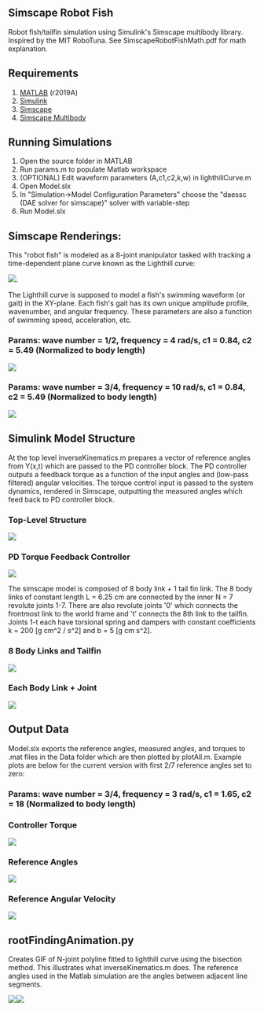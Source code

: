 

## Simscape Robot Fish
Robot fish/tailfin simulation using Simulink's Simscape multibody library.
Inspired by the MIT RoboTuna. See SimscapeRobotFishMath.pdf for math explanation.

## Requirements
1. [MATLAB](https://mathworks.com/products/matlab.html) (r2019A)
2. [Simulink](https://mathworks.com/products/simulink.html)
3. [Simscape](https://mathworks.com/products/simscape.html) 
4. [Simscape Multibody](https://mathworks.com/products/simmechanics.html)

## Running Simulations
1) Open the source folder in MATLAB
2) Run params.m to populate Matlab workspace
3) (OPTIONAL) Edit waveform parameters (A,c1,c2,k,w) in lighthillCurve.m 
4) Open Model.slx 
5) In "Simulation->Model Configuration Parameters" choose the "daessc (DAE solver for simscape)" solver with variable-step
6) Run Model.slx 

## Simscape Renderings:

This "robot fish" is modeled as a 8-joint manipulator tasked with tracking a time-dependent plane curve known as the Lighthill curve:

<img src="https://render.githubusercontent.com/render/math?math=\Large Y(x,t) = (c_1 x %2B c_2 x^2)sin(kx - \omega t) %2B c_1xsin(\omega t)">.

The Lighthill curve is supposed to model a fish's swimming waveform (or gait) in the XY-plane. Each fish's gait has its own unique amplitude profile, wavenumber, and angular frequency. These parameters are also a function of swimming speed, acceleration, etc. 

### Params: wave number = 1/2, frequency = 4 rad/s, c1 = 0.84, c2 = 5.49 (Normalized to body length)
![](Gifs/b2.gif?raw=true) 

### Params: wave number = 3/4, frequency = 10 rad/s, c1 = 0.84, c2 = 5.49 (Normalized to body length)
![](Gifs/b3.gif?raw=true) 

## Simulink Model Structure 

At the top level inverseKinematics.m prepares a vector of reference angles from Y(x,t) which are passed to 
the PD controller block. The PD controller outputs a feedback torque as a function of the input angles
and (low-pass filtered) angular velocities. The torque control input is passed to the system dynamics,
rendered in Simscape, outputting the measured angles which feed back to PD controller block. 
### Top-Level Structure
![](ModelPics/TopLevel.png?raw=true)

### PD Torque Feedback Controller
![](ModelPics/PDcontroller.png?raw=true)

The simscape model is composed of 8 body link + 1 tail fin link. The 8 body links of constant length L = 6.25 cm are connected by the inner N = 7 revolute joints 1-7. There are also revolute joints '0' which connects the frontmost link to the world frame and 't' connects the 8th link to the tailfin. Joints 1-t each have torsional spring and dampers with constant coefficients k = 200 [g cm^2 / s^2] and b = 5 [g cm s^2].

### 8 Body Links and Tailfin
![](ModelPics/8links.png?raw=true)

### Each Body Link + Joint
![](ModelPics/Link&Joint.png?raw=true)

## Output Data

Model.slx exports the reference angles, measured angles, and torques to .mat files in the Data folder which are then plotted by plotAll.m.
Example plots are below for the current version with first 2/7 reference angles set to zero:

### Params: wave number = 3/4, frequency = 3 rad/s, c1 = 1.65, c2 = 18 (Normalized to body length)

### Controller Torque 
![](Plots/u3.jpg?raw=true)
### Reference Angles
![](Plots/qd3.jpg?raw=true)
### Reference Angular Velocity
![](Plots/qd_dot3.jpg?raw=true)

## rootFindingAnimation.py

Creates GIF of N-joint polyline fitted to lighthill curve using the bisection method. This 
illustrates what inverseKinematics.m does. The reference angles used in the Matlab simulation are the angles between adjacent line segments.

![](Gifs/rootFinding3.gif?raw=true)![](Gifs/rootFinding4.gif?raw=true)


